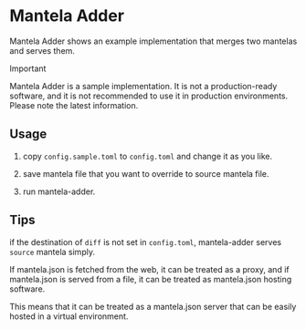# Mantela Adder

Mantela Adder shows an example implementation that merges two mantelas and serves them.

> [!IMPORTANT]
> Mantela Adder is a sample implementation.
> It is not a production-ready software, and it is not recommended to use it in production environments.
> Please note the latest information.


## Usage

1. copy `config.sample.toml` to `config.toml` and change it as you like.

2. save mantela file that you want to override to source mantela file.

3. run mantela-adder.

## Tips

if the destination of `diff` is not set in `config.toml`, mantela-adder serves `source` mantela simply.

If mantela.json is fetched from the web, it can be treated as a proxy, and if mantela.json is served from a file, it can be treated as mantela.json hosting software.

This means that it can be treated as a mantela.json server that can be easily hosted in a virtual environment.
